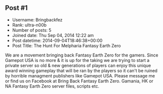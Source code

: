 ## Post #1
- Username: Bringbackfez
- Rank: ultra-n00b
- Number of posts: 5
- Joined date: Thu Sep 04, 2014 12:22 am
- Post datetime: 2014-09-04T18:46:38+00:00
- Post Title: The Hunt For Melpharia Fantasy Earth Zero

We are a movement bringing back Fantasy Earth Zero for the gamers. Since Gamepot USA is no more & it is up for the taking we are trying to start a private server so old & new generations of players can enjoy this unique award winning gameplay that will be ran by the players so it can't be ruined by horrible managment publishers like Gamepot USA. Please message me or find us on Facebook at Bring Back Fantasy Earth Zero. Gamania, HK or NA Fantasy Earth Zero server files, scripts etc.
